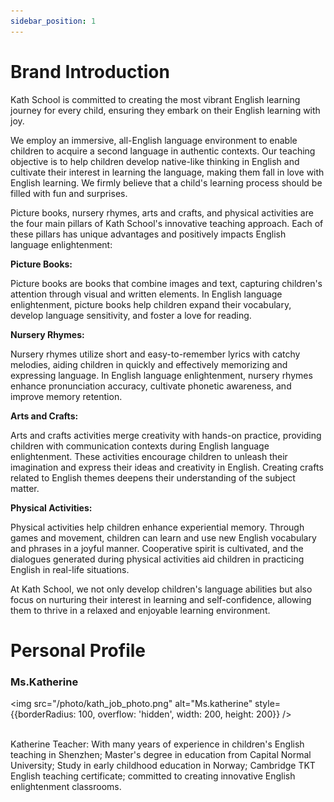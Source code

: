 ```yaml
---
sidebar_position: 1
---
```


# Brand Introduction

Kath School is committed to creating the most vibrant English learning journey for every child, ensuring they embark on their English learning with joy.

We employ an immersive, all-English language environment to enable children to acquire a second language in authentic contexts. Our teaching objective is to help children develop native-like thinking in English and cultivate their interest in learning the language, making them fall in love with English learning. We firmly believe that a child's learning process should be filled with fun and surprises.

Picture books, nursery rhymes, arts and crafts, and physical activities are the four main pillars of Kath School's innovative teaching approach. Each of these pillars has unique advantages and positively impacts English language enlightenment:

**Picture Books:**

Picture books are books that combine images and text, capturing children's attention through visual and written elements. In English language enlightenment, picture books help children expand their vocabulary, develop language sensitivity, and foster a love for reading.

**Nursery Rhymes:**

Nursery rhymes utilize short and easy-to-remember lyrics with catchy melodies, aiding children in quickly and effectively memorizing and expressing language. In English language enlightenment, nursery rhymes enhance pronunciation accuracy, cultivate phonetic awareness, and improve memory retention.

**Arts and Crafts:**

Arts and crafts activities merge creativity with hands-on practice, providing children with communication contexts during English language enlightenment. These activities encourage children to unleash their imagination and express their ideas and creativity in English. Creating crafts related to English themes deepens their understanding of the subject matter.

**Physical Activities:**

Physical activities help children enhance experiential memory. Through games and movement, children can learn and use new English vocabulary and phrases in a joyful manner. Cooperative spirit is cultivated, and the dialogues generated during physical activities aid children in practicing English in real-life situations.

At Kath School, we not only develop children's language abilities but also focus on nurturing their interest in learning and self-confidence, allowing them to thrive in a relaxed and enjoyable learning environment.

# Personal Profile

### Ms.Katherine
<img
  src="/photo/kath_job_photo.png"
  alt="Ms.katherine"
  style={{borderRadius: 100, overflow: 'hidden', width: 200, height: 200}}
/>
<br />
<br />

Katherine Teacher: With many years of experience in children's English teaching in Shenzhen; Master's degree in education from Capital Normal University; Study in early childhood education in Norway; Cambridge TKT English teaching certificate; committed to creating innovative English enlightenment classrooms.
